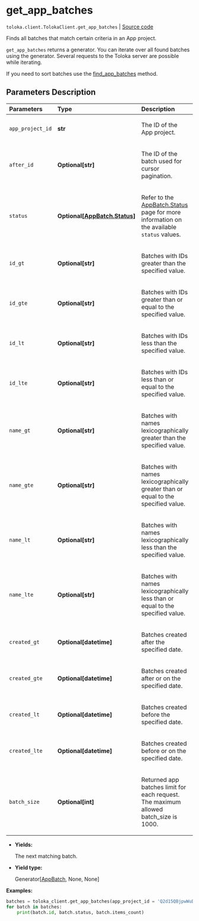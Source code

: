 # get_app_batches
`toloka.client.TolokaClient.get_app_batches` | [Source code](https://github.com/Toloka/toloka-kit/blob/v1.2.0.post1/src/client/__init__.py#L4131)

Finds all batches that match certain criteria in an App project.


`get_app_batches` returns a generator. You can iterate over all found batches using the generator. Several requests to the Toloka server are possible while iterating.

If you need to sort batches use the [find_app_batches](toloka.client.TolokaClient.find_app_batches.md) method.

## Parameters Description

| Parameters | Type | Description |
| :----------| :----| :-----------|
`app_project_id`|**str**|<p>The ID of the App project.</p>
`after_id`|**Optional\[str\]**|<p>The ID of the batch used for cursor pagination.</p>
`status`|**Optional\[[AppBatch.Status](toloka.client.app.AppBatch.Status.md)\]**|<p>Refer to the [AppBatch.Status](toloka.client.app.AppBatch.Status.md) page for more information on the available `status` values.</p>
`id_gt`|**Optional\[str\]**|<p>Batches with IDs greater than the specified value.</p>
`id_gte`|**Optional\[str\]**|<p>Batches with IDs greater than or equal to the specified value.</p>
`id_lt`|**Optional\[str\]**|<p>Batches with IDs less than the specified value.</p>
`id_lte`|**Optional\[str\]**|<p>Batches with IDs less than or equal to the specified value.</p>
`name_gt`|**Optional\[str\]**|<p>Batches with names lexicographically greater than the specified value.</p>
`name_gte`|**Optional\[str\]**|<p>Batches with names lexicographically greater than or equal to the specified value.</p>
`name_lt`|**Optional\[str\]**|<p>Batches with names lexicographically less than the specified value.</p>
`name_lte`|**Optional\[str\]**|<p>Batches with names lexicographically less than or equal to the specified value.</p>
`created_gt`|**Optional\[datetime\]**|<p>Batches created after the specified date.</p>
`created_gte`|**Optional\[datetime\]**|<p>Batches created after or on the specified date.</p>
`created_lt`|**Optional\[datetime\]**|<p>Batches created before the specified date.</p>
`created_lte`|**Optional\[datetime\]**|<p>Batches created before or on the specified date.</p>
`batch_size`|**Optional\[int\]**|<p>Returned app batches limit for each request. The maximum allowed batch_size is 1000.</p>

* **Yields:**

  The next matching batch.

* **Yield type:**

  Generator\[[AppBatch](toloka.client.app.AppBatch.md), None, None\]

**Examples:**


```python
batches = toloka_client.get_app_batches(app_project_id = 'Q2d15QBjpwWuDz8Z321g', status = 'NEW')
for batch in batches:
    print(batch.id, batch.status, batch.items_count)
```

